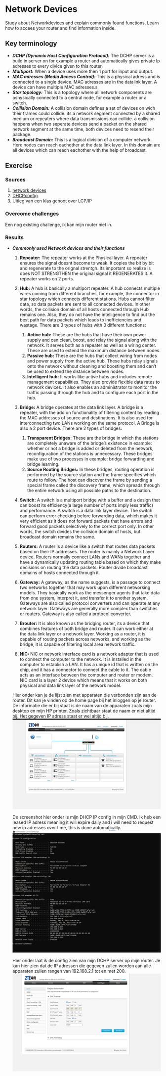 # Network Devices
Study about Networkdevices and explain commonly found functions.
Learn how to accees your router and find information inside.

## Key terminology
- ***DCHP (Dynamic Host Configuration Protocol):*** The DCHP server is a build in server on for example a router and automatically gives private Ip adresses to every divice given to this router.
- ***Multiport:*** When a device uses more then 1 port for input and output.
- ***MAC adresses (Media Access Control):*** This is a physical adress and is connected to a single device. MAC adresses are in the datalink layer. A device can have multiple MAC adresses.s
- ***Star topology:*** This is a topology where all network components are pshysically connected to a central node, for example a router or a switch.
- ***Collision Domain:*** A collision domain defines a set of devices on wich their frames could collide. its a network segment connected by a shared medium or repeaters where data transmissions can collide. a collision happens when two seperate devices send a packet on the shared network segment at the same time, both devices need to resend their package.
- ***Broadcast Domain:*** This is a logical division of a computer network. Here nodes can reach eachother at the data link layer. In this domain are all devices which can reach eachother with the help of broadcast.



## Exercise
### Sources
1. [network devices](https://www.geeksforgeeks.org/network-devices-hub-repeater-bridge-switch-router-gateways/)
2. [DHCPconfig](https://en.wikiversity.org/wiki/Computer_Networks/Ipconfig/DHCP_Options#:~:text=Open%20a%20command%20prompt.,when%20it%20shows%20Lease%20Expires.)
3. Uitleg van een klas genoot over LCP/IP


### Overcome challenges
Een nog existing challenge, ik kan mijn router niet in.

### Results
- ***Commonly used Network devices and their functions***

    1. **Repeater:** The repeater works at the Physical layer. A repeater ensures the signal doesnt become to weak. It copies the bit by bit and regenerate to the orignal strentgh. Its important so realize is does NOT STRENGTHEN the original signal it REGENERATES it. A repeater works on 2 ports.

    2. **Hub:** A hub is basically a multiport repeater. A hub connects multiple wires coming from different branches, for example, the connector in star topology which connects different stations. Hubs cannot filter data, so data packets are sent to all connected devices.  In other words, the collision domain of all hosts connected through Hub remains one.  Also, they do not have the intelligence to find out the best path for data packets which leads to inefficiencies and wastage. There are 3 types of hubs with 3 different functions:
        
        1. **Active hub:**  These are the hubs that have their own power supply and can clean, boost, and relay the signal along with the network. It serves both as a repeater as well as a wiring center. These are used to extend the maximum distance between nodes.
        2. **Passive hub:** These are the hubs that collect wiring from nodes and power supply from the active hub. These hubs relay signals onto the network without cleaning and boosting them and can’t be used to extend the distance between nodes.
        3. **Intelligent hub:** It works like active hubs and includes remote management capabilities. They also provide flexible data rates to network devices. It also enables an administrator to monitor the traffic passing through the hub and to configure each port in the hub.

    3. **Bridge:** A bridge operates at the data link layer. A bridge is a repeater, with the add on functionality of filtering content by reading the MAC addresses of source and destinations. It is also used for interconnecting two LANs working on the same protocol. A Bridge is also a 2 port device. There are 2 types of bridges:

        1. **Transparent Bridges:** These are the bridge in which the stations are completely unaware of the bridge’s existence in example: whether or not a bridge is added or deleted from the network, reconfiguration of the stations is unnecessary. These bridges make use of two processes in example: bridge forwarding and bridge learning.
        2. **Source Routing Bridges:** In these bridges, routing operation is performed by the source station and the frame specifies which route to follow. The host can discover the frame by sending a special frame called the discovery frame, which spreads through the entire network using all possible paths to the destination.

    4. **Switch:** A switch is a multiport bridge with a buffer and a design that can boost its efficiency(a large number of ports imply less traffic) and performance. A switch is a data link layer device. The switch can perform error checking before forwarding data, which makes it very efficient as it does not forward packets that have errors and forward good packets selectively to the correct port only.  In other words, the switch divides the collision domain of hosts, but broadcast domain remains the same. 

    5. **Routers:**  A router is a device like a switch that routes data packets based on their IP addresses. The router is mainly a Network Layer device. Routers normally connect LANs and WANs together and have a dynamically updating routing table based on which they make decisions on routing the data packets. Router divide broadcast domains of hosts connected through it.

    6. **Gateway:** A gateway, as the name suggests, is a passage to connect two networks together that may work upon different networking models. They basically work as the messenger agents that take data from one system, interpret it, and transfer it to another system. Gateways are also called protocol converters and can operate at any network layer. Gateways are generally more complex than switches or routers. Gateway is also called a protocol converter. 

    7. **Brouter:** It is also known as the bridging router, its a device that combines features of both bridge and router. It can work either at the data link layer or a network layer. Working as a router, it is capable of routing packets across networks, and working as the bridge, it is capable of filtering local area network traffic.

    8. **NIC:** NIC or network interface card is a network adapter that is used to connect the computer to the network. It is installed in the computer to establish a LAN.  It has a unique id that is written on the chip, and it has a connector to connect the cable to it. The cable acts as an interface between the computer and router or modem. NIC card is a layer 2 device which means that it works on both physical and data link layer of the network model.

    Hier onder kan je de lijst zien met apparaten die verbonden zijn aan de router. Dit kan je vinden op de home page bij het inloggen op je router. De informatie die er bij staat is de naam van de apparaten zoals mijn desktop en mijn HP printer. Zoals zichtbaar staat de naam er niet altijd bij. Het gegeven IP adress staat er wel altijd bij.
    ![Homepage](../../00_includes/NTW-02/applist.png)

    De screenshot hier onder is mijn DHCP IP config in mijn CMD.
    Ik heb een leased IP adress meaning it will expire daily and i will need to request new ip adresses over time, this is done automatically.
    ![SS](../../00_includes/NTW-02/DHCPconfig.png)

    Hier onder laat ik de config zien van mijn DCHP server op mijn router. Je kan hier zien dat de IP adressen die gegeven zullen worden aan alle apparaten zullen rangen van 192.168.2.1 tot en met 200.
    ![SS](../../00_includes/NTW-02/routerdchp.png)